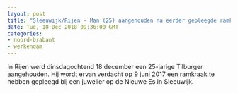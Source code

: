 ```yaml
---
layout: post
title: "Sleeuwijk/Rijen - Man (25) aangehouden na eerder gepleegde ramkraak"
date: Tue, 18 Dec 2018 09:36:00 GMT
categories: 
- noord-brabant 
- werkendam 
---
```


In Rijen werd dinsdagochtend 18 december een 25-jarige Tilburger aangehouden. Hij wordt ervan verdacht op 9 juni 2017 een ramkraak te hebben gepleegd bij een juwelier op de Nieuwe Es in Sleeuwijk.
